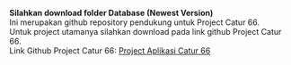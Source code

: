 **Silahkan download folder Database (Newest Version)**\
Ini merupakan github repository pendukung untuk Project Catur 66.\
Untuk project utamanya silahkan download pada link github Project Catur 66.\
Link Github Project Catur 66: [Project Aplikasi Catur 66](https://github.com/iya777/catur666)

